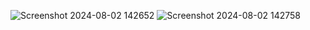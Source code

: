 ![Screenshot 2024-08-02 142652](https://github.com/user-attachments/assets/058e8d9d-07bf-43cf-8d97-6eb65086f3bd)
![Screenshot 2024-08-02 142758](https://github.com/user-attachments/assets/13987722-51aa-46dc-a2b9-861bc7a019b3)

